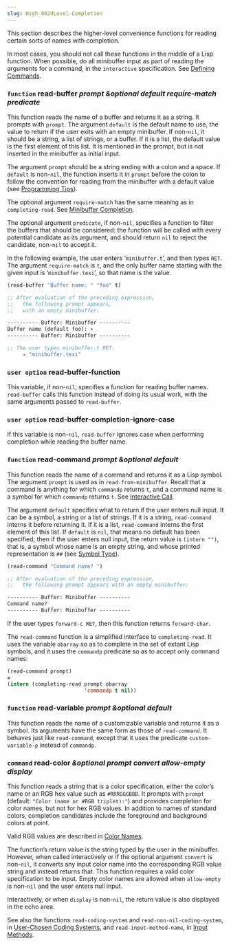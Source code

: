 ```yaml
---
slug: High_002dLevel-Completion
---
```


This section describes the higher-level convenience functions for reading certain sorts of names with completion.

In most cases, you should not call these functions in the middle of a Lisp function. When possible, do all minibuffer input as part of reading the arguments for a command, in the `interactive` specification. See [Defining Commands](Defining-Commands).

### <span className="tag function">`function`</span> **read-buffer** *prompt \&optional default require-match predicate*

This function reads the name of a buffer and returns it as a string. It prompts with `prompt`. The argument `default` is the default name to use, the value to return if the user exits with an empty minibuffer. If non-`nil`, it should be a string, a list of strings, or a buffer. If it is a list, the default value is the first element of this list. It is mentioned in the prompt, but is not inserted in the minibuffer as initial input.

The argument `prompt` should be a string ending with a colon and a space. If `default` is non-`nil`, the function inserts it in `prompt` before the colon to follow the convention for reading from the minibuffer with a default value (see [Programming Tips](Programming-Tips)).

The optional argument `require-match` has the same meaning as in `completing-read`. See [Minibuffer Completion](Minibuffer-Completion).

The optional argument `predicate`, if non-`nil`, specifies a function to filter the buffers that should be considered: the function will be called with every potential candidate as its argument, and should return `nil` to reject the candidate, non-`nil` to accept it.

In the following example, the user enters ‘`minibuffer.t`’, and then types `RET`. The argument `require-match` is `t`, and the only buffer name starting with the given input is ‘`minibuffer.texi`’, so that name is the value.

```lisp
(read-buffer "Buffer name: " "foo" t)
```

```lisp
;; After evaluation of the preceding expression,
;;   the following prompt appears,
;;   with an empty minibuffer:
```



```lisp
---------- Buffer: Minibuffer ----------
Buffer name (default foo): ∗
---------- Buffer: Minibuffer ----------
```



```lisp
;; The user types minibuffer.t RET.
     ⇒ "minibuffer.texi"
```

### <span className="tag useroption">`user option`</span> **read-buffer-function**

This variable, if non-`nil`, specifies a function for reading buffer names. `read-buffer` calls this function instead of doing its usual work, with the same arguments passed to `read-buffer`.

### <span className="tag useroption">`user option`</span> **read-buffer-completion-ignore-case**

If this variable is non-`nil`, `read-buffer` ignores case when performing completion while reading the buffer name.

### <span className="tag function">`function`</span> **read-command** *prompt \&optional default*

This function reads the name of a command and returns it as a Lisp symbol. The argument `prompt` is used as in `read-from-minibuffer`. Recall that a command is anything for which `commandp` returns `t`, and a command name is a symbol for which `commandp` returns `t`. See [Interactive Call](Interactive-Call).

The argument `default` specifies what to return if the user enters null input. It can be a symbol, a string or a list of strings. If it is a string, `read-command` interns it before returning it. If it is a list, `read-command` interns the first element of this list. If `default` is `nil`, that means no default has been specified; then if the user enters null input, the return value is `(intern "")`, that is, a symbol whose name is an empty string, and whose printed representation is `##` (see [Symbol Type](Symbol-Type)).

```lisp
(read-command "Command name? ")
```

```lisp
;; After evaluation of the preceding expression,
;;   the following prompt appears with an empty minibuffer:
```



```lisp
---------- Buffer: Minibuffer ----------
Command name?
---------- Buffer: Minibuffer ----------
```

If the user types `forward-c RET`, then this function returns `forward-char`.

The `read-command` function is a simplified interface to `completing-read`. It uses the variable `obarray` so as to complete in the set of extant Lisp symbols, and it uses the `commandp` predicate so as to accept only command names:

```lisp
(read-command prompt)
≡
(intern (completing-read prompt obarray
                         'commandp t nil))
```

### <span className="tag function">`function`</span> **read-variable** *prompt \&optional default*

This function reads the name of a customizable variable and returns it as a symbol. Its arguments have the same form as those of `read-command`. It behaves just like `read-command`, except that it uses the predicate `custom-variable-p` instead of `commandp`.

### <span className="tag command">`command`</span> **read-color** *\&optional prompt convert allow-empty display*

This function reads a string that is a color specification, either the color’s name or an RGB hex value such as `#RRRGGGBBB`. It prompts with `prompt` (default: `"Color (name or #RGB triplet):"`) and provides completion for color names, but not for hex RGB values. In addition to names of standard colors, completion candidates include the foreground and background colors at point.

Valid RGB values are described in [Color Names](Color-Names).

The function’s return value is the string typed by the user in the minibuffer. However, when called interactively or if the optional argument `convert` is non-`nil`, it converts any input color name into the corresponding RGB value string and instead returns that. This function requires a valid color specification to be input. Empty color names are allowed when `allow-empty` is non-`nil` and the user enters null input.

Interactively, or when `display` is non-`nil`, the return value is also displayed in the echo area.

See also the functions `read-coding-system` and `read-non-nil-coding-system`, in [User-Chosen Coding Systems](User_002dChosen-Coding-Systems), and `read-input-method-name`, in [Input Methods](Input-Methods).
